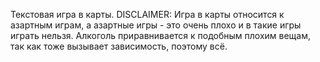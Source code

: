 Текстовая игра в карты.
DISCLAIMER: Игра в карты относится к азартным играм, а азартные игры - это очень плохо и в такие игры играть нельзя. Алкоголь приравнивается к подобным плохим вещам,
так как тоже вызывает зависимость, поэтому всё.
